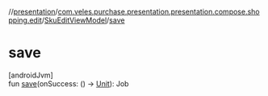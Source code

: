 //[presentation](../../../index.md)/[com.veles.purchase.presentation.presentation.compose.shopping.edit](../index.md)/[SkuEditViewModel](index.md)/[save](save.md)

# save

[androidJvm]\
fun [save](save.md)(onSuccess: () -&gt; [Unit](https://kotlinlang.org/api/latest/jvm/stdlib/kotlin/-unit/index.html)): Job
